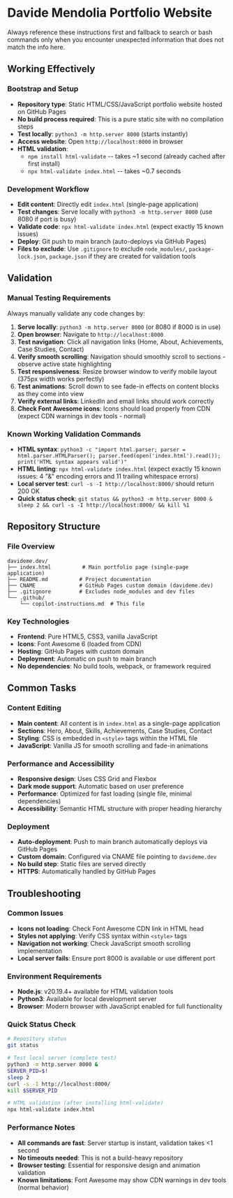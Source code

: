 # Davide Mendolia Portfolio Website

Always reference these instructions first and fallback to search or bash commands only when you encounter unexpected information that does not match the info here.

## Working Effectively

### Bootstrap and Setup
- **Repository type**: Static HTML/CSS/JavaScript portfolio website hosted on GitHub Pages
- **No build process required**: This is a pure static site with no compilation steps
- **Test locally**: `python3 -m http.server 8000` (starts instantly)
- **Access website**: Open `http://localhost:8000` in browser
- **HTML validation**: 
  - `npm install html-validate` -- takes ~1 second (already cached after first install)
  - `npx html-validate index.html` -- takes ~0.7 seconds

### Development Workflow
- **Edit content**: Directly edit `index.html` (single-page application)
- **Test changes**: Serve locally with `python3 -m http.server 8000` (use 8080 if port is busy)
- **Validate code**: `npx html-validate index.html` (expect exactly 15 known issues)
- **Deploy**: Git push to main branch (auto-deploys via GitHub Pages)
- **Files to exclude**: Use `.gitignore` to exclude `node_modules/`, `package-lock.json`, `package.json` if they are created for validation tools

## Validation

### Manual Testing Requirements
Always manually validate any code changes by:
1. **Serve locally**: `python3 -m http.server 8000` (or 8080 if 8000 is in use)
2. **Open browser**: Navigate to `http://localhost:8000`
3. **Test navigation**: Click all navigation links (Home, About, Achievements, Case Studies, Contact)
4. **Verify smooth scrolling**: Navigation should smoothly scroll to sections - observe active state highlighting
5. **Test responsiveness**: Resize browser window to verify mobile layout (375px width works perfectly)
6. **Test animations**: Scroll down to see fade-in effects on content blocks as they come into view
7. **Verify external links**: LinkedIn and email links should work correctly
8. **Check Font Awesome icons**: Icons should load properly from CDN (expect CDN warnings in dev tools - normal)

### Known Working Validation Commands
- **HTML syntax**: `python3 -c "import html.parser; parser = html.parser.HTMLParser(); parser.feed(open('index.html').read()); print('HTML syntax appears valid')"`
- **HTML linting**: `npx html-validate index.html` (expect exactly 15 known issues: 4 "&" encoding errors and 11 trailing whitespace errors)
- **Local server test**: `curl -s -I http://localhost:8000/` should return 200 OK
- **Quick status check**: `git status && python3 -m http.server 8000 & sleep 2 && curl -s -I http://localhost:8000/ && kill %1`

## Repository Structure

### File Overview
```
davideme.dev/
├── index.html          # Main portfolio page (single-page application)
├── README.md          # Project documentation
├── CNAME              # GitHub Pages custom domain (davideme.dev)
├── .gitignore         # Excludes node_modules and dev files
└── .github/
    └── copilot-instructions.md  # This file
```

### Key Technologies
- **Frontend**: Pure HTML5, CSS3, vanilla JavaScript
- **Icons**: Font Awesome 6 (loaded from CDN)
- **Hosting**: GitHub Pages with custom domain
- **Deployment**: Automatic on push to main branch
- **No dependencies**: No build tools, webpack, or framework required

## Common Tasks

### Content Editing
- **Main content**: All content is in `index.html` as a single-page application
- **Sections**: Hero, About, Skills, Achievements, Case Studies, Contact
- **Styling**: CSS is embedded in `<style>` tags within the HTML file
- **JavaScript**: Vanilla JS for smooth scrolling and fade-in animations

### Performance and Accessibility
- **Responsive design**: Uses CSS Grid and Flexbox
- **Dark mode support**: Automatic based on user preference
- **Performance**: Optimized for fast loading (single file, minimal dependencies)
- **Accessibility**: Semantic HTML structure with proper heading hierarchy

### Deployment
- **Auto-deployment**: Push to main branch automatically deploys via GitHub Pages
- **Custom domain**: Configured via CNAME file pointing to `davideme.dev`
- **No build step**: Static files are served directly
- **HTTPS**: Automatically handled by GitHub Pages

## Troubleshooting

### Common Issues
- **Icons not loading**: Check Font Awesome CDN link in HTML head
- **Styles not applying**: Verify CSS syntax within `<style>` tags
- **Navigation not working**: Check JavaScript smooth scrolling implementation
- **Local server fails**: Ensure port 8000 is available or use different port

### Environment Requirements
- **Node.js**: v20.19.4+ available for HTML validation tools
- **Python3**: Available for local development server
- **Browser**: Modern browser with JavaScript enabled for full functionality

### Quick Status Check
```bash
# Repository status
git status

# Test local server (complete test)
python3 -m http.server 8000 &
SERVER_PID=$!
sleep 2
curl -s -I http://localhost:8000/
kill $SERVER_PID

# HTML validation (after installing html-validate)
npx html-validate index.html
```

### Performance Notes
- **All commands are fast**: Server startup is instant, validation takes <1 second
- **No timeouts needed**: This is not a build-heavy repository
- **Browser testing**: Essential for responsive design and animation validation
- **Known limitations**: Font Awesome may show CDN warnings in dev tools (normal behavior)